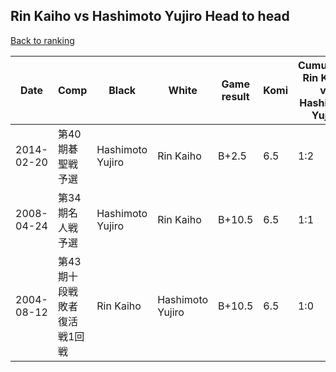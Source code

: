 ## Rin Kaiho vs Hashimoto Yujiro Head to head

[Back to ranking](../../index.md)




| **Date** | **Comp** | **Black** | **White** | **Game result** | **Komi** | **Cumulative Rin Kaiho vs Hashimoto Yujiro** | **Rin Kaiho streak** | **Hashimoto Yujiro streak** | 
| --- | --- | --- | --- | --- | --- | --- | --- | --- |
| 2014-02-20 | 第40期碁聖戦予選 | Hashimoto Yujiro | Rin Kaiho | B+2.5 | 6.5 | 1:2 | 0 | 2 | 
| 2008-04-24 | 第34期名人戦予選 | Hashimoto Yujiro | Rin Kaiho | B+10.5 | 6.5 | 1:1 | 0 | 1 | 
| 2004-08-12 | 第43期十段戦敗者復活戦1回戦 | Rin Kaiho | Hashimoto Yujiro | B+10.5 | 6.5 | 1:0 | 1 | 0 |




